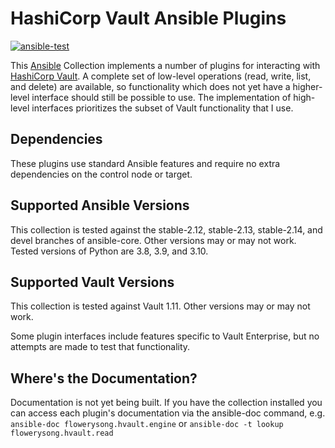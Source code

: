 # HashiCorp Vault Ansible Plugins

[![ansible-test](https://github.com/flowerysong/ansible-flowerysong.hvault/actions/workflows/ansible-test.yml/badge.svg)](https://github.com/flowerysong/ansible-flowerysong.hvault/actions/workflows/ansible-test.yml)

This [Ansible](https://www.ansible.com/) Collection implements
a number of plugins for interacting with [HashiCorp
Vault](https://vaultproject.io/). A complete set of low-level
operations (read, write, list, and delete) are available, so
functionality which does not yet have a higher-level interface should
still be possible to use. The implementation of high-level interfaces
prioritizes the subset of Vault functionality that I use.

## Dependencies

These plugins use standard Ansible features and require no extra
dependencies on the control node or target.

## Supported Ansible Versions

This collection is tested against the stable-2.12, stable-2.13,
stable-2.14, and devel branches of ansible-core. Other versions may or
may not work. Tested versions of Python are 3.8, 3.9, and 3.10.

## Supported Vault Versions

This collection is tested against Vault 1.11. Other versions may or
may not work.

Some plugin interfaces include features specific to Vault Enterprise,
but no attempts are made to test that functionality.

## Where's the Documentation?

Documentation is not yet being built. If you have the collection
installed you can access each plugin's documentation via the
ansible-doc command, e.g. `ansible-doc flowerysong.hvault.engine` or
`ansible-doc -t lookup flowerysong.hvault.read`
